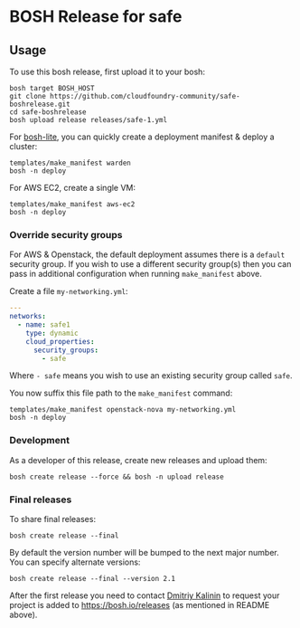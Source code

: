 # BOSH Release for safe

## Usage

To use this bosh release, first upload it to your bosh:

```
bosh target BOSH_HOST
git clone https://github.com/cloudfoundry-community/safe-boshrelease.git
cd safe-boshrelease
bosh upload release releases/safe-1.yml
```

For [bosh-lite](https://github.com/cloudfoundry/bosh-lite), you can quickly create a deployment manifest & deploy a cluster:

```
templates/make_manifest warden
bosh -n deploy
```

For AWS EC2, create a single VM:

```
templates/make_manifest aws-ec2
bosh -n deploy
```

### Override security groups

For AWS & Openstack, the default deployment assumes there is a `default` security group. If you wish to use a different security group(s) then you can pass in additional configuration when running `make_manifest` above.

Create a file `my-networking.yml`:

``` yaml
---
networks:
  - name: safe1
    type: dynamic
    cloud_properties:
      security_groups:
        - safe
```

Where `- safe` means you wish to use an existing security group called `safe`.

You now suffix this file path to the `make_manifest` command:

```
templates/make_manifest openstack-nova my-networking.yml
bosh -n deploy
```

### Development

As a developer of this release, create new releases and upload them:

```
bosh create release --force && bosh -n upload release
```

### Final releases

To share final releases:

```
bosh create release --final
```

By default the version number will be bumped to the next major number. You can specify alternate versions:


```
bosh create release --final --version 2.1
```

After the first release you need to contact [Dmitriy Kalinin](mailto://dkalinin@pivotal.io) to request your project is added to https://bosh.io/releases (as mentioned in README above).
